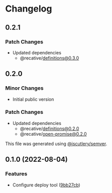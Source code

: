 # Changelog

## 0.2.1

### Patch Changes

- Updated dependencies
  - @recative/definitions@0.3.0

## 0.2.0

### Minor Changes

- Initial public version

### Patch Changes

- Updated dependencies
  - @recative/definitions@0.2.0
  - @recative/open-promise@0.2.0

This file was generated using [@jscutlery/semver](https://github.com/jscutlery/semver).

## 0.1.0 (2022-08-04)

### Features

- Configure deploy tool ([9bb27cb](https://github.com/recative/recative-system/commit/9bb27cb7512d097b7d4e385876db3e90a8da24ec))
